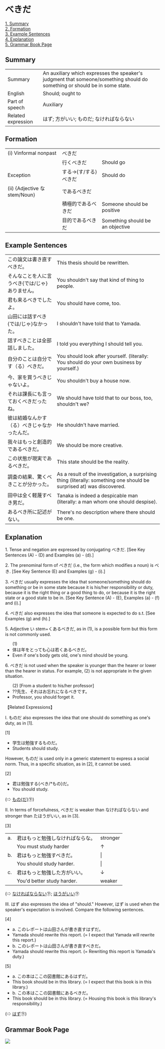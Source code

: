 # べきだ

[1. Summary](#summary)<br>
[2. Formation](#formation)<br>
[3. Example Sentences](#example-sentences)<br>
[4. Explanation](#explanation)<br>
[5. Grammar Book Page](#grammar-book-page)<br>


## Summary

<table><tr>   <td>Summary</td>   <td>An auxiliary which expresses the speaker's judgment that someone/something should do something or should be in some state.</td></tr><tr>   <td>English</td>   <td>Should; ought to</td></tr><tr>   <td>Part of speech</td>   <td>Auxiliary</td></tr><tr>   <td>Related expression</td>   <td>はず; 方がいい; ものだ; なければならない</td></tr></table>

## Formation

<table class="table"> <tbody><tr class="tr head"> <td class="td"><span class="numbers">(i)</span> <span> <span class="bold">Vinformal    nonpast</span></span></td> <td class="td"><span class="concept">べきだ</span> </td> <td class="td"><span>&nbsp;</span></td> </tr> <tr class="tr"> <td class="td"><span>&nbsp;</span></td> <td class="td"><span>行く<span class="concept">べきだ</span></span> </td> <td class="td"><span>Should go</span></td> </tr> <tr class="tr head"> <td class="td"><span class="bold"><span>Exception</span></span></td> <td class="td"><span>する</span><span>→{<span class="concept">す</span>/<span class="concept">する</span>} <span class="concept">べきだ</span></span></td> <td class="td"><span>Should do</span></td> </tr> <tr class="tr head"> <td class="td"><span class="numbers">(ii)</span> <span> <span class="bold">{Adjective    な stem/Noun}</span></span></td> <td class="td"><span class="concept">であるべきだ</span> </td> <td class="td"><span>&nbsp;</span></td> </tr> <tr class="tr"> <td class="td"><span>&nbsp;</span></td> <td class="td"><span>積極的<span class="concept">であるべきだ</span></span> </td> <td class="td"><span>Someone should be positive</span></td> </tr> <tr class="tr"> <td class="td"><span>&nbsp;</span></td> <td class="td"><span>目的<span class="concept">であるべきだ</span></span> </td> <td class="td"><span>Something should be an    objective</span></td> </tr> </tbody></table>

## Example Sentences

<table><tr>   <td>この論文は書き直すべきだ。</td>   <td>This thesis should be rewritten.</td></tr><tr>   <td>そんなことを人に言うべき{では/じゃ}ありません。</td>   <td>You shouldn't say that kind of thing to people.</td></tr><tr>   <td>君も来るべきでしたよ。</td>   <td>You should have come, too.</td></tr><tr>   <td>山田には話すべき{では/じゃ}なかった。</td>   <td>I shouldn't have told that to Yamada.</td></tr><tr>   <td>話すべきことは全部話しました。</td>   <td>I told you everything I should tell you.</td></tr><tr>   <td>自分のことは自分です（る）べきだ。</td>   <td>You should look after yourself. (literally: You should do your own business by yourself.)</td></tr><tr>   <td>今、家を買うべきじゃないよ。</td>   <td>You shouldn't buy a house now.</td></tr><tr>   <td>それは課長にも言っておくべきだったね。</td>   <td>We should have told that to our boss, too, shouldn't we?</td></tr><tr>   <td>彼は結婚なんかす（る）べきじゃなかったんだ。</td>   <td>He shouldn't have married.</td></tr><tr>   <td>我々はもっと創造的であるべきだ。</td>   <td>We should be more creative.</td></tr><tr>   <td>この状態が現実であるべきだ。</td>   <td>This state should be the reality.</td></tr><tr>   <td>調査の結果、驚くべきことが分かった。</td>   <td>As a result of the investigation, a surprising thing (literally: something one should be surprised at) was discovered.</td></tr><tr>   <td>田中は全く軽蔑すべき男だ。</td>   <td>Tanaka is indeed a despicable man (literally: a man whom one should despise).</td></tr><tr>   <td>あるべき所に記述がない。</td>   <td>There's no description where there should be one.</td></tr></table>

## Explanation

<p>1. Tense and negation are expressed by conjugating <span class="cloze">べきだ</span>. [See Key Sentences (A) - (D) and Examples (a) - (d).]</p>  <p>2. The prenominal form of <span class="cloze">べきだ</span> (i.e., the form which modifies a noun) is <span class="cloze">べき</span>. [See Key Sentence (E) and Examples (g) - (i).]</p>  <p>3. <span class="cloze">べきだ</span> usually expresses the idea that someone/something should do something or be in some state because it is his/her responsibility or duty, because it is the right thing or a good thing to do, or because it is the right state or a good state to be in. [See Key Sentence (A) - (E), Examples (a) - (f) and (i).]</p>  <p>4. <span class="cloze">べきだ</span> also expresses the idea that someone is expected to do s.t. [See Examples (g) and (h).]</p>  <p>5. Adjective い stem+くある<span class="cloze">べきだ</span>, as in (1), is a possible form but this form is not commonly used.</p>  <ul>(1) <li>体は年をとっても心は若くある<span class="cloze">べきだ</span>。</li> <li>Even if one's body gets old, one's mind should be young.</li> </ul>  <p>6. <span class="cloze">べきだ</span> is not used when the speaker is younger than the hearer or lower than the hearer in status. For example, (2) is not appropriate in the given situation.</p>  <ul>(2) [From a student to his/her professor] <li>??先生、それはお忘れになる<span class="cloze">べきです</span>。</li> <li>Professor, you should forget it.</li> </ul>  <p>【Related Expressions】</p>  <p>I. ものだ also expresses the idea that one should do something as one's duty, as in [1].</p>  <p>[1]</p>  <ul> <li>学生は勉強するものだ。</li> <li>Students should study.</li> </ul>  <p>However, ものだ is used only in a generic statement to express a social norm. Thus, in a specific situation, as in [2], it cannot be used.</p>  <p>[2]</p>  <ul> <li>君は勉強する{べき/*もの}だ。</li> <li>You should study.</li> </ul>  <p>(⇨ <a href="http://bunpou.neocities.org/基本basic.html#㊦ もの(だ)">もの(だ)</a>㊦)</p></p>  <p>II. In terms of forcefulness, <span class="cloze">べきだ</span> is weaker than なければならない and stronger than たほうがいい, as in [3].</p>  <p>[3]</p>  <table class="table"> <tbody> <tr class="tr"> <td class="td">a. </td> <td class="td">君はもっと勉強しなければならな。</td> <td class="td">stronger</td> </tr> <tr class="tr"> <td class="td"></td> <td class="td">You must study harder</td> <td class="td">↑</td> </tr> <tr class="tr"> <td class="td">b. </td> <td class="td">君はもっと勉強す<span class="cloze">べきだ</span>。</td> <td class="td">|</td> </tr> <tr class="tr"> <td class="td"></td> <td class="td">You should study harder.</td> <td class="td">|</td> </tr> <tr class="tr"> <td class="td">c. </td> <td class="td">君はもっと勉強した方がいい。</td> <td class="td">↓</td> </tr> <tr class="tr"> <td class="td"></td> <td class="td">You'd better study harder.</td> <td class="td">weaker</td> </tr> </tbody> </table>  <p>(⇨ <a href="http://bunpou.neocities.org/基本basic.html#㊦ なければならない">なければならない</a>㊦; <a href="http://bunpou.neocities.org/基本basic.html#㊦ ほうがいい">ほうがいい</a>㊦</p>  <p>III. はず also expresses the idea of "should." However, はず is used when the speaker's expectation is involved. Compare the following sentences.</p>  <p>[4] </p>  <ul> <li>a. このレポートは山田さんが書き直すはずだ。</li> <li>Yamada should rewrite this report. (= I expect that Yamada will rewrite this report.)</li>  <li>b. このレポートは山田さんが書き直す<span class="cloze">べきだ</span>。</li> <li>Yamada should rewrite this report. (= Rewriting this report is Yamada's duty.)</li> </ul>  <p>[5]</p>  <ul> <li>a. この本はここの図書館にあるはずだ。</li> <li>This book should be in this library. (= I expect that this book is in this library.)</li>  <li>b. この本はここの図書館にある<span class="cloze">べきだ</span>。</li> <li>This book should be in this library. (= Housing this book is this library's responsibility.)</li> </ul>  <p>(⇨ <a href="http://bunpou.neocities.org/基本basic.html#㊦ はず">はず</a>㊦)</p>

## Grammar Book Page

![](../img/Intermediateべきだ.png)

